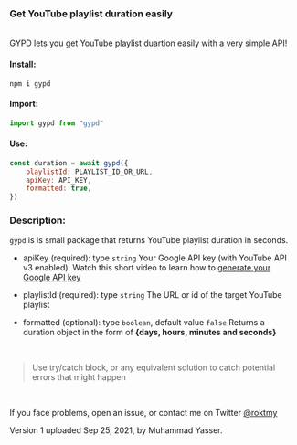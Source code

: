 ### Get YouTube playlist duration easily

<br>
GYPD lets you get YouTube playlist duartion easily with a very simple API!

#### Install:

```
npm i gypd
```

#### Import:

```js
import gypd from "gypd"
```

#### Use:

```js
const duration = await gypd({
	playlistId: PLAYLIST_ID_OR_URL,
	apiKey: API_KEY,
	formatted: true,
})
```

### Description:

`gypd` is is small package that returns YouTube playlist duration in seconds.


- apiKey (required): type `string`
 Your Google API key (with YouTube API v3 enabled). Watch this short video to learn how to [generate your Google API key](https://youtu.be/Jl9Nitf8PJs)

- playlistId (required):  type `string`
 The URL or id of the target YouTube playlist

- formatted (optional): type `boolean`, default value `false`
  Returns a duration object in the form of **{days, hours, minutes and seconds}**

<br>

> Use try/catch block, or any equivalent solution to catch potential errors that might happen

<br>

If you face problems, open an issue, or contact me on Twitter [@roktmy](https://twitter.com/roktmy)

Version 1 uploaded Sep 25, 2021, by Muhammad Yasser.

